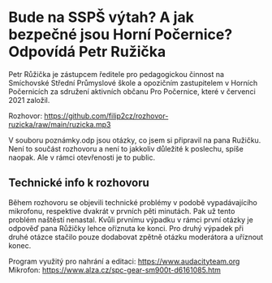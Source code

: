 # Bude na SSPŠ výtah? A jak bezpečné jsou Horní Počernice? Odpovídá Petr Ružička
Petr Růžička je zástupcem ředitele pro pedagogickou činnost na Smíchovské Střední Průmyslové škole a opozičním zastupitelem v Horních Počernicích za sdružení aktivních občanu Pro Počernice, které v červenci 2021 založil.

Rozhovor: https://github.com/filip2cz/rozhovor-ruzicka/raw/main/ruzicka.mp3

V souboru poznámky.odp jsou otázky, co jsem si připravil na pana Ružičku. Není to součást rozhovoru a není to jakkoliv důležité k poslechu, spíše naopak. Ale v rámci otevřenosti je to public.

## Technické info k rozhovoru
Během rozhovoru se objevili technické problémy v podobě vypadávajícího mikrofonu, respektive dvakrát v prvních pěti minutách. Pak už tento problém naštěstí nenastal. Kvůli prvnímu výpadku v rámci první otázky je odpověď pana Růžičky lehce oříznuta ke konci. Pro druhý výpadek při druhé otázce stačilo pouze dodabovat zpětně otázku moderátora a uříznout konec.

Program využitý pro nahrání a editaci: https://www.audacityteam.org  
Mikrofon: https://www.alza.cz/spc-gear-sm900t-d6161085.htm
